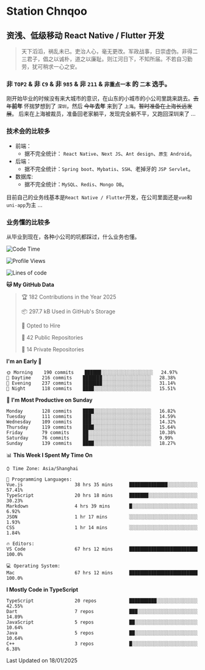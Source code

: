 # Station Chnqoo

## 资浅、低级移动 React Native / Flutter 开发

> 天下滔滔，祸乱未已。吏治人心，毫无更改。军政战事，日崇虚伪。非得二三君子，倡之以诚朴，道之以廉耻。则江河日下，不知所届。不若自习勤劳，犹可稍求一心之安。

### 非 `TOP2` & 非 `C9` & 非 `985` & 非 `211` & `非重点一本` 的 `二本` 选手。

刚开始毕业的时候没有来大城市的意识，在山东的小城市的小公司里跳来跳去。~~去年~~**前年** 怀揣梦想到了 `深圳`，然后 ~~今年~~**去年** 来到了 `上海`。~~暂时准备在上海长远发展~~。
后来在上海被裁员，准备回老家躺平，发现完全躺不平，又跑回深圳来了 ...

### 技术会的比较多

- 前端：
  - 据不完全统计： `React Native`、`Next JS`、`Ant design`、`原生 Android`。
- 后端：
  - 据不完全统计：`Spring boot`、`Mybatis`、`SSH`、老掉牙的 `JSP Servlet`。
- 数据库:
  - 据不完全统计：`MySQL`、`Redis`、`Mongo DB`。

目前自己的业务线基本是`React Native / Flutter`开发，在公司里面还是`vue`和`uni-app`为主 ...

### 业务懂的比较多

从毕业到现在，各种小公司的坑都踩过，什么业务也懂。

<!--START_SECTION:waka-->
![Code Time](http://img.shields.io/badge/Code%20Time-7%2C322%20hrs%2057%20mins-blue)

![Profile Views](http://img.shields.io/badge/Profile%20Views-0-blue)

![Lines of code](https://img.shields.io/badge/From%20Hello%20World%20I%27ve%20Written-494%20Thousand%20lines%20of%20code-blue)

**🐱 My GitHub Data** 

> 🏆 182 Contributions in the Year 2025
 > 
> 📦 297.7 kB Used in GitHub's Storage 
 > 
> 💼 Opted to Hire
 > 
> 📜 42 Public Repositories 
 > 
> 🔑 14 Private Repositories  
 > 
**I'm an Early 🐤** 

```text
🌞 Morning    190 commits    ██████░░░░░░░░░░░░░░░░░░░   24.97% 
🌆 Daytime    216 commits    ███████░░░░░░░░░░░░░░░░░░   28.38% 
🌃 Evening    237 commits    ███████░░░░░░░░░░░░░░░░░░   31.14% 
🌙 Night      118 commits    ████░░░░░░░░░░░░░░░░░░░░░   15.51%

```
📅 **I'm Most Productive on Sunday** 

```text
Monday       128 commits    ████░░░░░░░░░░░░░░░░░░░░░   16.82% 
Tuesday      111 commits    ███░░░░░░░░░░░░░░░░░░░░░░   14.59% 
Wednesday    109 commits    ███░░░░░░░░░░░░░░░░░░░░░░   14.32% 
Thursday     119 commits    ████░░░░░░░░░░░░░░░░░░░░░   15.64% 
Friday       79 commits     ██░░░░░░░░░░░░░░░░░░░░░░░   10.38% 
Saturday     76 commits     ██░░░░░░░░░░░░░░░░░░░░░░░   9.99% 
Sunday       139 commits    ████░░░░░░░░░░░░░░░░░░░░░   18.27%

```


📊 **This Week I Spent My Time On** 

```text
⌚︎ Time Zone: Asia/Shanghai

💬 Programming Languages: 
Vue.js                   38 hrs 35 mins      ██████████████░░░░░░░░░░░   57.41% 
TypeScript               20 hrs 18 mins      ███████░░░░░░░░░░░░░░░░░░   30.23% 
Markdown                 4 hrs 39 mins       █░░░░░░░░░░░░░░░░░░░░░░░░   6.92% 
JSON                     1 hr 17 mins        ░░░░░░░░░░░░░░░░░░░░░░░░░   1.93% 
CSS                      1 hr 14 mins        ░░░░░░░░░░░░░░░░░░░░░░░░░   1.84%

🔥 Editors: 
VS Code                  67 hrs 12 mins      █████████████████████████   100.0%

💻 Operating System: 
Mac                      67 hrs 12 mins      █████████████████████████   100.0%

```

**I Mostly Code in TypeScript** 

```text
TypeScript               20 repos            ██████████░░░░░░░░░░░░░░░   42.55% 
Dart                     7 repos             ███░░░░░░░░░░░░░░░░░░░░░░   14.89% 
JavaScript               5 repos             ██░░░░░░░░░░░░░░░░░░░░░░░   10.64% 
Java                     5 repos             ██░░░░░░░░░░░░░░░░░░░░░░░   10.64% 
C++                      3 repos             █░░░░░░░░░░░░░░░░░░░░░░░░   6.38%

```



 Last Updated on 18/01/2025
<!--END_SECTION:waka-->

<!---
ChenqiaoStation/ChenqiaoStation is a ✨ special ✨ repository because its `README.md` (this file) appears on your GitHub profile.
You can click the Preview link to take a look at your changes.
--->
